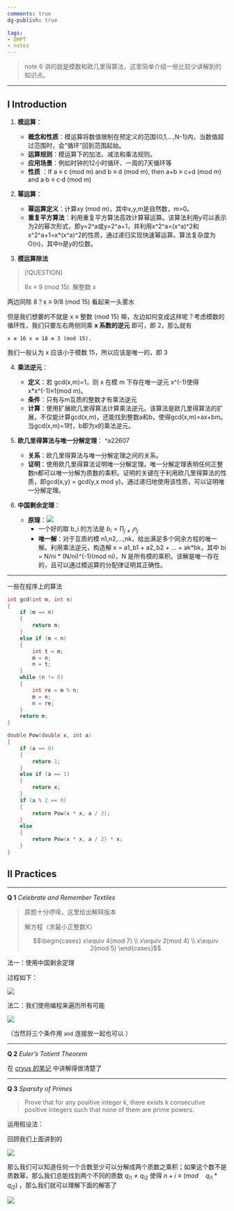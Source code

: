 ```yaml
---
comments: true
dg-publish: true

tags:
- DMPT
- notes
---
```


> note 6 讲的就是模数和欧几里得算法，这里简单介绍一些比较少讲解到的知识点。

---

## I Introduction

1. **模运算**：

    - **概念和性质**：模运算将数值限制在预定义的范围{0,1,…,N-1}内，当数值超过范围时，会“循环”回到范围起始。
    - **运算规则**：模运算下的加法、减法和乘法规则。
    - **应用场景**：例如时钟的12小时循环、一周的7天循环等
    - **性质** ：If a ≡ c (mod m) and b ≡ d (mod m), then a+b ≡ c+d (mod m) and a·b ≡ c·d (mod m) 
2. **幂运算**：
    - **幂运算定义**：计算xy (mod m)，其中x,y,m是自然数，m>0。
    - **重复平方算法**：利用重复平方算法高效计算幂运算。该算法利用y可以表示为2的幂次形式，即y=2^a或y=2^a+1，并利用x^2^a=(x^a)^2和x^2^a+1=x*(x^a)^2的性质，通过递归实现快速幂运算。算法复杂度为O(n)，其中n是y的位数。
3. **模运算除法**

> [!QUESTION]
>
> 8x ≡ 9 (mod 15). 解整数 x

两边同除 8？x ≡ 9/8 (mod 15) 看起来一头雾水

但是我们想要的不就是 x ≡ 整数 (mod 15) 嘛，左边如何变成这样呢？考虑模数的循环性，我们只要左右两侧同乘 **x 系数的逆元** 即可，即 2，那么就有

`x ≡ 16 x ≡ 18 ≡ 3 (mod 15).`

我们一般认为 x 应该小于模数 15，所以应该是唯一的，即 3

4. **乘法逆元**：
    - **定义**：若 gcd(x,m)=1，则 x 在模 m 下存在唯一逆元 x^(-1)使得 x\*x^(-1)≡1(mod m)。
    - **条件**：只有与m互质的整数才有乘法逆元
    - **计算**：使用扩展欧几里得算法计算乘法逆元。该算法是欧几里得算法的扩展，不仅能计算gcd(x,m)，还能找到整数a和b，使得gcd(x,m)=ax+bm。当gcd(x,m)=1时，b即为x的乘法逆元。
5. **欧几里得算法与唯一分解定理**： ^a22607
    - **关系**：欧几里得算法与唯一分解定理之间的关系。
    - **证明**：使用欧几里得算法证明唯一分解定理。唯一分解定理表明任何正整数n都可以唯一分解为质数的乘积。证明的关键在于利用欧几里得算法的性质，即gcd(x,y) = gcd(y,x mod y)。通过递归地使用该性质，可以证明唯一分解定理。

6. **中国剩余定理**：

    - **原理**：![](attachments/06-Modular-Arithmetic-2.png)
      - 一个好的取 b_i 的方法是 $b_{i} = \prod_{j\neq i}n_{j}$ 
      - **唯一解**：对于互质的模 n1,n2,…,nk，给出满足多个同余方程的唯一解。利用乘法逆元，构造解 x = a1_b1 + a2_b2 + … + ak\*bk，其中 bi = N/ni * (N/ni)^(-1)(mod ni)，N 是所有模的乘积。该解是唯一存在的，且可以通过模运算的分配律证明其正确性。

---

一些在程序上的算法

```c title="欧几里得算法求最大公因数"
int gcd(int m, int n)
{
    if (m == n)
    {
        return m;
    }
    else if (m < n)
    {
        int t = m;
        m = n;
        n = t;
    }
    while (n != 0)
    {
        int re = m % n;
        m = n;
        n = re;
    }
    return m;
}
```

```c title="欧几里得算法求幂"
double Pow(double x, int a)
{
    if (a == 0)
    {
        return 1;
    }
    else if (a == 1)
    {
        return x;
    }
    if (a % 2 == 0)
    {
        return Pow(x * x, a / 2);
    }
    else
    {
        return Pow(x * x, a / 2) * x;
    }
}
```

## II Practices

---

**Q 1** _Celebrate and Remember Textiles_

> 原题十分啰嗦，这里给出解释版本
>
> 解方程（求最小正整数X）
>
> $$\begin{cases} x\equiv 4(mod 7) \\ x\equiv 2(mod 4) \\ x\equiv 2(mod 5) \end{cases}$$

法一：使用中国剩余定理

过程如下：

![](attachments/06-Modular-Arithmetic.png)

法二：我们使用编程来遍历所有可能

![](attachments/06-Modular-Arithmetic-1.png)

（当然将三个条件用 `and` 连接放一起也可以 ）

---

**Q 2** _Euler’s Totient Theorem_

在 [cryus 的笔记](https://cyrus28214.top/post/7bd4548aa0da/) 中讲解得很清楚了

---

**Q 3** _Sparsity of Primes_

> Prove that for any positive integer k, there exists k consecutive positive integers such that none of them are prime powers.

运用假设法：

回顾我们上面讲到的

![](#^a22607)

那么我们可以知道任何一个合数至少可以分解成两个质数之乘积；如果这个数不是质数幂，那么我们总能找到两个不同的质数 $q_{i 1} \neq q_{i 2}$ 使得 $n+i \equiv (mod\quad q_{i 1}*q_{i 2})$ ，那么我们就可以理解下面的解答了

![](attachments/06-Modular-Arithmetic-3.png)

